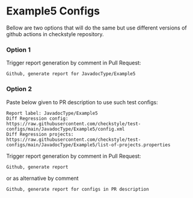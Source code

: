 # Example5 Configs

Bellow are two options that will do the same but use different versions
of github actions in checkstyle repository.


### Option 1
Trigger report generation by comment in Pull Request:
```
Github, generate report for JavadocType/Example5
```

### Option 2

Paste below given to PR description to use such test configs:
```
Report label: JavadocType/Example5
Diff Regression config: https://raw.githubusercontent.com/checkstyle/test-configs/main/JavadocType/Example5/config.xml
Diff Regression projects: https://raw.githubusercontent.com/checkstyle/test-configs/main/JavadocType/Example5/list-of-projects.properties
```

Trigger report generation by comment in Pull Request:
```
Github, generate report
```
or as alternative by comment
```
Github, generate report for configs in PR description
```
